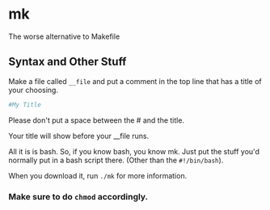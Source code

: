 # mk
The worse alternative to Makefile

## Syntax and Other Stuff
Make a file called `__file` and put a comment in the top line that has a title of your choosing.
```bash
#My Title
```
Please don't put a space between the # and the title.

Your title will show before your __file runs.

All it is is bash. So, if you know bash, you know mk. Just put the stuff you'd normally put in a bash script there. (Other than the `#!/bin/bash`).

When you download it, run `./mk` for more information.

### Make sure to do `chmod` accordingly.
